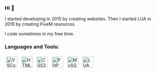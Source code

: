 ### Hi 👋

I started developing in 2015 by creating websites.
Then I started LUA in 2019 by creating FiveM resources.

I code sometimes in my free time.


### Languages and Tools:
<img alt="VSCode" style="padding: 5px" width="35px" src="https://cdn.jsdelivr.net/gh/devicons/devicon/icons/vscode/vscode-original.svg" />
<img alt="HTML5" style="padding: 5px" width="35px" src="https://cdn.jsdelivr.net/gh/devicons/devicon/icons/html5/html5-original.svg" />
<img alt="CSS3" style="padding: 5px" width="35px" src="https://cdn.jsdelivr.net/gh/devicons/devicon/icons/css3/css3-original.svg" />
<img alt="PHP" style="padding: 5px" width="35px" src="https://cdn.jsdelivr.net/gh/devicons/devicon/icons/php/php-plain.svg" />
<img alt="MySQL" style="padding: 5px" width="35px" src="https://cdn.jsdelivr.net/gh/devicons/devicon/icons/mysql/mysql-original.svg" />
<img alt="LUA" style="padding: 5px" width="35px" src="https://cdn.jsdelivr.net/gh/devicons/devicon/icons/lua/lua-plain-wordmark.svg" />

